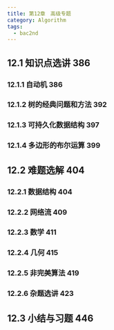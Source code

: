 ```yaml
---
title: 第12章　高级专题
category: Algorithm
tags:
  - bac2nd
---
```


## 12.1 知识点选讲 386
### 12.1.1 自动机 386
### 12.1.2 树的经典问题和方法 392
### 12.1.3 可持久化数据结构 397
### 12.1.4 多边形的布尔运算 399
## 12.2 难题选解 404
### 12.2.1 数据结构 404
### 12.2.2 网络流 409
### 12.2.3 数学 411
### 12.2.4 几何 415
### 12.2.5 非完美算法 419
### 12.2.6 杂题选讲 423
## 12.3 小结与习题 446